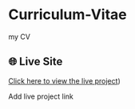 
# Curriculum-Vitae
my CV
## 🌐 Live Site

[Click here to view the live project](https://rachel2024okumu.github.io/Curriculum-Vitae/))

Add live project link

